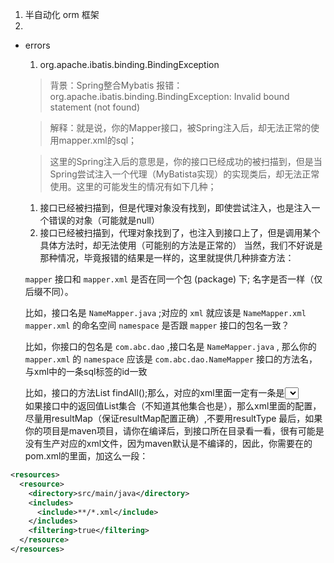 1. 半自动化 orm 框架
2.




- errors

  1. org.apache.ibatis.binding.BindingException

  > 背景：Spring整合Mybatis
  > 报错：org.apache.ibatis.binding.BindingException: Invalid bound statement (not found)

  > 解释：就是说，你的Mapper接口，被Spring注入后，却无法正常的使用mapper.xml的sql；

  > 这里的Spring注入后的意思是，你的接口已经成功的被扫描到，但是当Spring尝试注入一个代理（MyBatista实现）的实现类后，却无法正常使用。这里的可能发生的情况有如下几种；

    1. 接口已经被扫描到，但是代理对象没有找到，即使尝试注入，也是注入一个错误的对象（可能就是null）
    2. 接口已经被扫描到，代理对象找到了，也注入到接口上了，但是调用某个具体方法时，却无法使用（可能别的方法是正常的）
    当然，我们不好说是那种情况，毕竟报错的结果是一样的，这里就提供几种排查方法：

    `mapper` 接口和 `mapper.xml` 是否在同一个包 (package) 下; 名字是否一样（仅后缀不同）。

    比如，接口名是 `NameMapper.java` ;对应的 `xml` 就应该是 `NameMapper.xml`
    `mapper.xml` 的命名空间 `namespace` 是否跟 `mapper` 接口的包名一致？

    比如，你接口的包名是 `com.abc.dao` ,接口名是 `NameMapper.java` , 那么你的 `mapper.xml` 的 `namespace` 应该是 `com.abc.dao.NameMapper` 接口的方法名，与xml中的一条sql标签的id一致

    比如，接口的方法List<User> findAll();那么，对应的xml里面一定有一条是<select id="findAll" resultMap="**">****</select>  
    如果接口中的返回值List集合（不知道其他集合也是），那么xml里面的配置，尽量用resultMap（保证resultMap配置正确）,不要用resultType
    最后，如果你的项目是maven项目，请你在编译后，到接口所在目录看一看，很有可能是没有生产对应的xml文件，因为maven默认是不编译的，因此，你需要在的pom.xml的<build></build>里面，加这么一段：

```xml
<resources>  
  <resource>  
    <directory>src/main/java</directory>  
    <includes>  
      <include>**/*.xml</include>  
    </includes>  
    <filtering>true</filtering>  
  </resource>  
</resources>  
```
